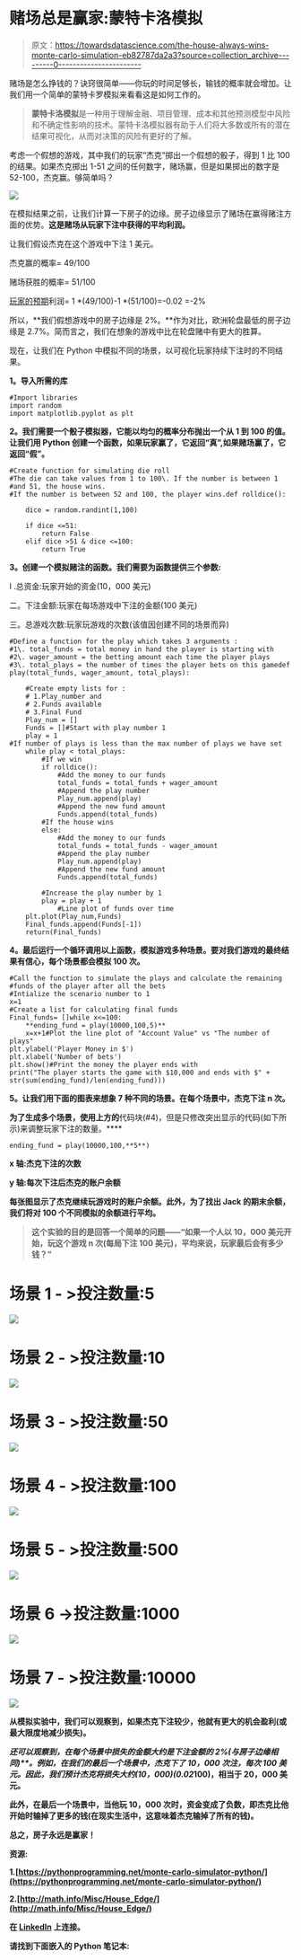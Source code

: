 # 赌场总是赢家:蒙特卡洛模拟

> 原文：<https://towardsdatascience.com/the-house-always-wins-monte-carlo-simulation-eb82787da2a3?source=collection_archive---------0----------------------->

赌场是怎么挣钱的？诀窍很简单——你玩的时间足够长，输钱的概率就会增加。让我们用一个简单的蒙特卡罗模拟来看看这是如何工作的。

> **蒙特卡洛模拟**是一种用于理解金融、项目管理、成本和其他预测模型中风险和不确定性影响的技术。蒙特卡洛模拟器有助于人们将大多数或所有的潜在结果可视化，从而对决策的风险有更好的了解。

考虑一个假想的游戏，其中我们的玩家“杰克”掷出一个假想的骰子，得到 1 比 100 的结果。如果杰克掷出 1-51 之间的任何数字，赌场赢，但是如果掷出的数字是 52-100，杰克赢。够简单吗？

![](img/21dffb261813795be0126aeb6b4bb6f9.png)

在模拟结果之前，让我们计算一下房子的边缘。房子边缘显示了赌场在赢得赌注方面的优势。**这是赌场从玩家下注中获得的平均利润。**

让我们假设杰克在这个游戏中下注 1 美元。

杰克赢的概率= 49/100

赌场获胜的概率= 51/100

[玩家的预期](http://www.statisticshowto.com/probability-and-statistics/expected-value/)利润= 1 *(49/100)-1 *(51/100)=-0.02 =-2%

所以，**我们假想游戏中的房子边缘是 2%。**作为对比，欧洲轮盘最低的房子边缘是 2.7%。简而言之，我们在想象的游戏中比在轮盘赌中有更大的胜算。

现在，让我们在 Python 中模拟不同的场景，以可视化玩家持续下注时的不同结果。

**1。导入所需的库**

```
#Import libraries
import random
import matplotlib.pyplot as plt
```

**2。我们需要一个骰子模拟器，它能以均匀的概率分布抛出一个从 1 到 100 的值。让我们用 Python 创建一个函数，如果玩家赢了，它返回“真”,如果赌场赢了，它返回“假”。**

```
#Create function for simulating die roll 
#The die can take values from 1 to 100\. If the number is between 1 #and 51, the house wins. 
#If the number is between 52 and 100, the player wins.def rolldice():

    dice = random.randint(1,100)

    if dice <=51:
        return False
    elif dice >51 & dice <=100:
        return True
```

**3。创建一个模拟赌注的函数。我们需要为函数提供三个参数:**

I .总资金:玩家开始的资金(10，000 美元)

二。下注金额:玩家在每场游戏中下注的金额(100 美元)

三。总游戏次数:玩家玩游戏的次数(该值因创建不同的场景而异)

```
#Define a function for the play which takes 3 arguments :
#1\. total_funds = total money in hand the player is starting with
#2\. wager_amount = the betting amount each time the player plays
#3\. total_plays = the number of times the player bets on this gamedef play(total_funds, wager_amount, total_plays):

    #Create empty lists for :
    # 1.Play_number and 
    # 2.Funds available
    # 3.Final Fund
    Play_num = []
    Funds = []#Start with play number 1
    play = 1
#If number of plays is less than the max number of plays we have set
    while play < total_plays:
        #If we win
        if rolldice():
            #Add the money to our funds
            total_funds = total_funds + wager_amount
            #Append the play number
            Play_num.append(play)
            #Append the new fund amount
            Funds.append(total_funds)
        #If the house wins
        else:
            #Add the money to our funds
            total_funds = total_funds - wager_amount 
            #Append the play number
            Play_num.append(play)
            #Append the new fund amount
            Funds.append(total_funds)

        #Increase the play number by 1
        play = play + 1
            #Line plot of funds over time
    plt.plot(Play_num,Funds)
    Final_funds.append(Funds[-1])
    return(Final_funds)
```

**4。最后运行一个循环调用以上函数，模拟游戏多种场景。要对我们游戏的最终结果**[](http://blog.3dcs.com/dimensional-analysis-how-many-monte-carlo-simulations-should-i-run)****有信心，每个场景都会模拟 100 次。****

```
#Call the function to simulate the plays and calculate the remaining #funds of the player after all the bets
#Intialize the scenario number to 1
x=1
#Create a list for calculating final funds
Final_funds= []while x<=100:
    **ending_fund = play(10000,100,5)**
    x=x+1#Plot the line plot of "Account Value" vs "The number of plays"
plt.ylabel('Player Money in $')
plt.xlabel('Number of bets')
plt.show()#Print the money the player ends with
print("The player starts the game with $10,000 and ends with $" + str(sum(ending_fund)/len(ending_fund)))
```

****5。让我们用下面的图表来想象 7 种不同的场景。在每个场景中，杰克下注 n 次。****

**为了生成多个场景，使用上方的**代码块(#4)，但是只修改突出显示的代码(如下所示)来调整玩家下注的数量。****

```
ending_fund = play(10000,100,**5**)
```

**x 轴:杰克下注的次数**

**y 轴:每次下注后杰克的账户余额**

****每张图显示了杰克继续玩游戏时的账户余额。此外，为了找出 Jack 的期末余额，我们将对 100 个不同模拟的余额进行平均。****

> ****这个实验的目的是回答一个简单的问题——“如果一个人以 10，000 美元开始，玩这个游戏 n 次(每局下注 100 美元)，平均来说，玩家最后会有多少钱？”****

# ****场景 1 - >投注数量:5****

**![](img/02628af8d8245a11dba1157e10b09bdd.png)**

# ****场景 2 - >投注数量:10****

**![](img/7fbce15fdebdf0ee40c9012a304c7f6e.png)**

# ****场景 3 - >投注数量:50****

**![](img/11429d2b4b34a25b8bb125a6bd0b4080.png)**

# ****场景 4 - >投注数量:100****

**![](img/8f7b1e7e5f826409a6c1222ea46c6b0a.png)**

# ****场景 5 - >投注数量:500****

**![](img/965bd439f9e90dfab55e8bdf57e98bf2.png)**

# **场景 6 ->投注数量:1000**

**![](img/b7e59f029c0682e05baf918e34d70f47.png)**

# ****场景 7 - >投注数量:10000****

**![](img/ae661ec0fdbbfd6d8e570d0dddfa4ea2.png)**

**从模拟实验中，我们可以观察到，如果杰克下注较少，他就有更大的机会盈利(或最大限度地减少损失)。**

****还可以观察到，在每个场景中损失的金额大约是下注金额的 2%(与房子边缘相同)**。例如，在我们的最后一个场景中，杰克下了 10，000 次注，每次 100 美元。因此，我们预计杰克将损失大约(10，000)*(0.02*100)，相当于 20，000 美元。**

**此外，在最后一个场景中，当他玩 10，000 次时，资金变成了负数，即杰克比他开始时输掉了更多的钱(在现实生活中，这意味着杰克输掉了所有的钱)。**

**总之，**房子永远是赢家！****

**资源:**

**1.[https://pythonprogramming.net/monte-carlo-simulator-python/](https://pythonprogramming.net/monte-carlo-simulator-python/)**

**2.[http://math.info/Misc/House_Edge/](http://math.info/Misc/House_Edge/)**

**在 [**LinkedIn**](https://www.linkedin.com/in/rohan-joseph-b39a86aa/) 上连接。**

**请找到下面嵌入的 Python 笔记本:**